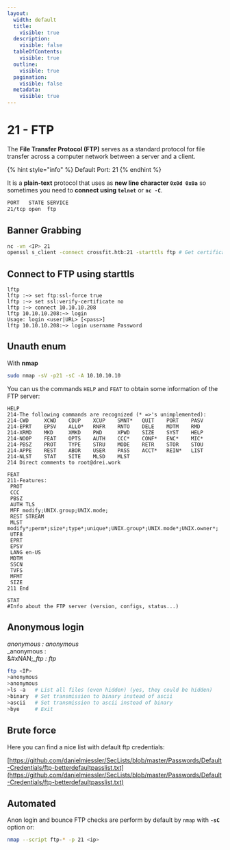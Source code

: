 ```yaml
---
layout:
  width: default
  title:
    visible: true
  description:
    visible: false
  tableOfContents:
    visible: true
  outline:
    visible: true
  pagination:
    visible: false
  metadata:
    visible: true
---
```


# 21 - FTP

The **File Transfer Protocol (FTP)** serves as a standard protocol for file transfer across a computer network between a server and a client.

{% hint style="info" %}
Default Port: 21
{% endhint %}

It is a **plain-text** protocol that uses as **new line character `0x0d 0x0a`** so sometimes you need to **connect using `telnet`** or **`nc -C`**.

```bash
PORT   STATE SERVICE
21/tcp open  ftp
```

## Banner Grabbing

```bash
nc -vn <IP> 21
openssl s_client -connect crossfit.htb:21 -starttls ftp # Get certificate if any
```

## Connect to FTP using starttls <a href="#connect-to-ftp-using-starttls" id="connect-to-ftp-using-starttls"></a>

```
lftp
lftp :~> set ftp:ssl-force true
lftp :~> set ssl:verify-certificate no
lftp :~> connect 10.10.10.208
lftp 10.10.10.208:~> login
Usage: login <user|URL> [<pass>]
lftp 10.10.10.208:~> login username Password
```

## Unauth enum <a href="#unauth-enum" id="unauth-enum"></a>

With **nmap**

```bash
sudo nmap -sV -p21 -sC -A 10.10.10.10
```

You can us the commands `HELP` and `FEAT` to obtain some information of the FTP server:

```
HELP
214-The following commands are recognized (* =>'s unimplemented):
214-CWD     XCWD    CDUP    XCUP    SMNT*   QUIT    PORT    PASV
214-EPRT    EPSV    ALLO*   RNFR    RNTO    DELE    MDTM    RMD
214-XRMD    MKD     XMKD    PWD     XPWD    SIZE    SYST    HELP
214-NOOP    FEAT    OPTS    AUTH    CCC*    CONF*   ENC*    MIC*
214-PBSZ    PROT    TYPE    STRU    MODE    RETR    STOR    STOU
214-APPE    REST    ABOR    USER    PASS    ACCT*   REIN*   LIST
214-NLST    STAT    SITE    MLSD    MLST
214 Direct comments to root@drei.work

FEAT
211-Features:
 PROT
 CCC
 PBSZ
 AUTH TLS
 MFF modify;UNIX.group;UNIX.mode;
 REST STREAM
 MLST modify*;perm*;size*;type*;unique*;UNIX.group*;UNIX.mode*;UNIX.owner*;
 UTF8
 EPRT
 EPSV
 LANG en-US
 MDTM
 SSCN
 TVFS
 MFMT
 SIZE
211 End

STAT
#Info about the FTP server (version, configs, status...)
```

## Anonymous login <a href="#anonymous-login" id="anonymous-login"></a>

_anonymous : anonymous_\
\_anonymous :\
&#xNAN;_\_ftp : ftp_

```bash
ftp <IP>
>anonymous
>anonymous
>ls -a   # List all files (even hidden) (yes, they could be hidden)
>binary  # Set transmission to binary instead of ascii
>ascii   # Set transmission to ascii instead of binary
>bye     # Exit
```

## Brute force

Here you can find a nice list with default ftp credentials:

[https://github.com/danielmiessler/SecLists/blob/master/Passwords/Default-Credentials/ftp-betterdefaultpasslist.txt](https://github.com/danielmiessler/SecLists/blob/master/Passwords/Default-Credentials/ftp-betterdefaultpasslist.txt)

## Automated <a href="#automated" id="automated"></a>

Anon login and bounce FTP checks are perform by default by `nmap` with **`-sC`** option or:

```bash
nmap --script ftp-* -p 21 <ip>
```

